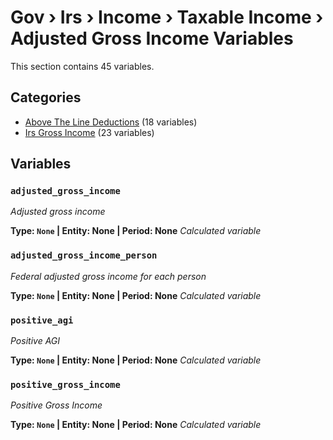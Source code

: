 # Gov › Irs › Income › Taxable Income › Adjusted Gross Income Variables

This section contains 45 variables.

## Categories

- [Above The Line Deductions](above_the_line_deductions/index.md) (18 variables)
- [Irs Gross Income](irs_gross_income/index.md) (23 variables)

## Variables

### `adjusted_gross_income`
*Adjusted gross income*

**Type: `None` | Entity: None | Period: None**
*Calculated variable*

### `adjusted_gross_income_person`
*Federal adjusted gross income for each person*

**Type: `None` | Entity: None | Period: None**
*Calculated variable*

### `positive_agi`
*Positive AGI*

**Type: `None` | Entity: None | Period: None**
*Calculated variable*

### `positive_gross_income`
*Positive Gross Income*

**Type: `None` | Entity: None | Period: None**
*Calculated variable*
